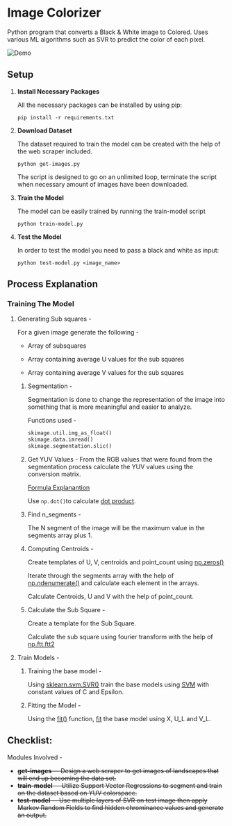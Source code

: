 # Image Colorizer

Python program that converts a Black & White image to Colored. Uses various ML algorithms such as SVR to predict the color of each pixel. 

![Demo](https://i.imgur.com/RdlvDu7.jpg)

## Setup

1. <b>Install Necessary Packages</b>
   
    All the necessary packages can be installed by using pip:
    
    `pip install -r requirements.txt`
    
2. <b>Download Dataset</b>
   
    The dataset required to train the model can be created with the help of the web scraper included.
    
    `python get-images.py`
    
    The script is designed to go on an unlimited loop, terminate the script when necessary amount of images have been downloaded.
    
3. <b>Train the Model</b>

    The model can be easily trained by running the train-model script
    
    `python train-model.py`

4. <b>Test the Model</b>

    In order to test the model you need to pass a black and white as input:

    `python test-model.py <image_name>`

## Process Explanation

### Training The Model

1. Generating Sub squares -

   For a given image generate the following -

   - Array of subsquares

   - Array containing average U values for the sub squares

   - Array containing average V values for the sub squares


   1. Segmentation - 

      Segmentation is done to change the representation of the image into something that is more meaningful and easier to analyze.

      Functions used - 

      ```python
      skimage.util.img_as_float()
      skimage.data.imread()
      skimage.segmentation.slic()
      ```

   2.  Get YUV Values - 
      From the RGB values that were found from the segmentation process calculate the YUV values using the conversion matrix.
    
        [Formula Explanantion](https://www.pcmag.com/encyclopedia/term/55166/yuv-rgb-conversion-formulas)
    
        Use `np.dot()`to calculate [dot product](https://www.tutorialspoint.com/numpy/numpy_dot.htm).

   3. Find n_segments -

      The N segment of the image will be the maximum value in the segments array plus 1.

   4. Computing Centroids -

      Create  templates of U, V, centroids and point_count using [np.zeros()](https://docs.scipy.org/doc/numpy/reference/generated/numpy.ndenumerate.html)

      Iterate through the segments array with the help of [np.ndenumerate()](https://docs.scipy.org/doc/numpy/reference/generated/numpy.ndenumerate.html) and calculate each element in the arrays.

      Calculate Centroids, U and V with the help of point_count.

   5. Calculate the Sub Square - 

      Create a template for the Sub Square.

      Calculate the sub square using fourier transform with the help of [np.ftt.ftt2](https://docs.scipy.org/doc/numpy/reference/generated/numpy.fft.fft.html)

2. Train Models - 

    1. Training the base model - 
       
        Using [sklearn.svm.SVR()](http://scikit-learn.org/stable/modules/generated/sklearn.svm.SVR.html) train the base models using [SVM](https://cs.adelaide.edu.au/~chhshen/teaching/ML_SVR.pdf) with constant values of C and Epsilon.

    2. Fitting the Model - 

        Using the [fit()](http://scikit-learn.org/stable/modules/generated/sklearn.svm.libsvm.fit.html) function, [fit](https://www.quora.com/What-does-fitting-a-model-mean-in-data-science) the base model using X, U_L and V_L.

## Checklist:

Modules Involved -

- <del><b>get-images</b> -- Design a web scraper to  get images of landscapes that will end up becoming the data set.  </del>
- <del><b>train-model</b> -- Utilize Support Vector Regressions to segment and train on the dataset based on YUV colorspace.</del>
- <del><b>test-model</b> -- Use multiple layers of SVR on test image then apply Markov Random Fields to find hidden chrominance values and generate an output.</del>  

